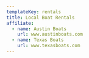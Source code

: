 ```yaml
---
templateKey: rentals
title: Local Boat Rentals
affiliate:
  - name: Austin Boats
    url: www.austinboats.com
  - name: Texas Boats
    url: www.texasboats.com
---
```


